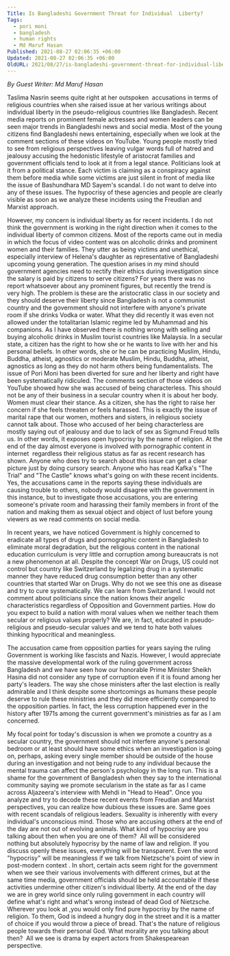 ```yaml
---
Title: Is Bangladeshi Government Threat for Individual  Liberty?
Tags:
  - pori moni
  - bangladesh
  - human rights
  - Md Maruf Hasan
Published: 2021-08-27 02:06:35 +06:00
Updated: 2021-08-27 02:06:35 +06:00
OldURL: 2021/08/27/is-bangladeshi-government-threat-for-individual-liberty/
---
```


_By Guest Writer: Md Maruf Hasan_

<p class="p1">Taslima Nasrin seems quite right at her outspoken<span class="Apple-converted-space">  </span>accusations in terms of religious countries when she raised issue at her various writings about individual liberty in the pseudo-religious countries like Bangladesh. Recent media reports on prominent female actresses and women leaders can be seen major trends in Bangladeshi news and social media. Most of the young citizens find Bangladeshi news entertaining, especially when we look at the comment sections of these videos on YouTube. Young people mostly tried to see from religious perspectives leaving vulgar words full of hatred and jealousy accusing the hedonistic lifestyle of aristocrat families and government officials tend to look at it from a legal stance. Politicians look at it from a political stance. Each victim is claiming as a conspiracy against them before media while some victims are just silent in front of media like the issue of Bashundhara MD Sayem's scandal. I do not want to delve into any of these issues. The hypocrisy of these agencies and people are clearly visible as soon as we analyze these incidents using the Freudian and Marxist approach.</p>
<p class="p2">However, my concern is individual liberty as for recent incidents. I do not think the government is working in the right direction when it comes to the individual liberty of common citizens. Most of the reports came out in media in which the focus of video content was on alcoholic drinks and prominent women and their families. They utter as being victims and unethical, especially interview of Helena's daughter as representative of Bangladeshi upcoming young generation. The question arises in my mind should government agencies need to rectify their ethics during investigation since the salary is paid by citizens to serve citizens? For years there was no report whatsoever about any prominent figures, but recently the trend is very high. The problem is these are the aristocratic class in our society and they should deserve their liberty since Bangladesh is not a communist country and the government should not interfere with anyone's private room if she drinks Vodka or water. What they did recently it was even not allowed under the totalitarian Islamic regime led by Muhammad and his companions. As I have observed there is nothing wrong with selling and buying alcoholic drinks in Muslim tourist countries like Malaysia. In a secular state, a citizen has the right to how she or he wants to live with her and his personal beliefs. In other words, she or he can be practicing Muslim, Hindu, Buddha, atheist, agnostics or moderate Muslim, Hindu, Buddha, atheist, agnostics as long as they do not harm others being fundamentalists. The issue of Pori Moni has been diverted for sure and her liberty and right have been systematically ridiculed. The comments section of those videos on YouTube showed how she was accused of being characterless. This should not be any of their business in a secular country when it is about her body. Women must clear their stance. As a citizen, she has the right to raise her concern if she feels threaten or feels harassed. This is exactly the issue of marital rape that our women, mothers and sisters, in religious society cannot talk about. Those who accused of her being characterless are mostly saying out of jealousy and due to lack of sex as Sigmund Freud tells us. In other words, it exposes open hypocrisy by the name of religion. At the end of the day almost everyone is involved with pornographic content in internet<span class="Apple-converted-space">  </span>regardless their religious status as far as recent research has shown. Anyone who does try to search about this issue can get a clear picture just by doing cursory search. Anyone who has read Kafka's "The Trial" and "The Castle" knows what's going on with these recent incidents. Yes, the accusations came in the reports saying these individuals are causing trouble to others, nobody would disagree with the government in this instance, but to investigate those accusations, you are entering someone's private room and harassing their family members in front of the nation and making them as sexual object and object of lust before young viewers as we read comments on social media.</p>
<p class="p2">In recent years, we have noticed Government is highly concerned to eradicate all types of drugs and pornographic content in Bangladesh to eliminate moral degradation, but the religious content in the national education curriculum is very little and corruption among bureaucrats is not a new phenomenon at all. Despite the concept War on Drugs, US could not control but country like Switzerland by legalizing drug in a systematic manner they have reduced drug consumption better than any other countries that started War on Drugs. Why do not we see this one as disease and try to cure systematically. We can learn from Switzerland. I would not comment about politicians since the nation knows their angelic characteristics regardless of Opposition and Government parties. How do you expect to build a nation with moral values when we neither teach them secular or religious values properly? We are, in fact, educated in pseudo-religious and pseudo-secular values and we tend to hate both values thinking hypocritical and meaningless.</p>
<p class="p2">The accusation came from opposition parties for years saying the ruling Government is working like fascists and Nazis. However, I would appreciate the massive developmental work of the ruling government across Bangladesh and we have seen how our honorable Prime Minister Sheikh Hasina did not consider any type of corruption even if it is found among her party's leaders. The way she chose ministers after the last election is really admirable and I think despite some shortcomings as humans these people deserve to rule these ministries and they did more efficiently compared to the opposition parties. In fact, the less corruption happened ever in the history after 1971s among the current government's ministries as far as I am concerned.</p>
<p class="p2">My focal point for today's discussion is when we promote a country as a secular country, the government should not interfere anyone's personal bedroom or at least should have some ethics when an investigation is going on, perhaps, asking every single member should be outside of the house during an investigation and not being rude to any individual because the mental trauma can affect the person's psychology in the long run. This is a shame for the government of Bangladesh when they say to the international community saying we promote secularism in the state as far as I came across Aljazeera's interview with Mehdi in "Head to Head". Once you analyze and try to decode these recent events from Freudian and Marxist perspectives, you can realize how dubious these issues are. Same goes with recent scandals of religious leaders. Sexuality is inherently with every individual's unconscious mind. Those who are accusing others at the end of the day are not out of evolving animals. What kind of hypocrisy are you talking about then when you are one of them?<span class="Apple-converted-space">  </span>All will be considered nothing but absolutely hypocrisy by the name of law and religion. If you discuss openly these issues, everything will be transparent. Even the word "hypocrisy" will be meaningless if we talk from Nietzsche's point of view in post-modern context . In short, certain acts seem right for the government when we see their various involvements with different crimes, but at the same time media, government officials should be held accountable if these activities undermine other citizen's individual liberty. At the end of the day we are in grey world since only ruling government in each country will define what's right and what's wrong instead of dead God of Nietzsche. Wherever you look at ,you would only find pure hypocrisy by the name of religion. To them, God is indeed a hungry dog in the street and it is a matter of choice if you would throw a piece of bread. That's the nature of religious people towards their personal God. What morality are you talking about then?<span class="Apple-converted-space">  </span>All we see is drama by expert actors from Shakespearean<span class="Apple-converted-space">  </span>perspective.</p>
